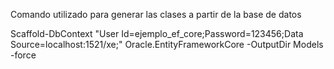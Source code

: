 Comando utilizado para generar las clases a partir de la base de datos

Scaffold-DbContext "User Id=ejemplo_ef_core;Password=123456;Data Source=localhost:1521/xe;" Oracle.EntityFrameworkCore -OutputDir Models -force
